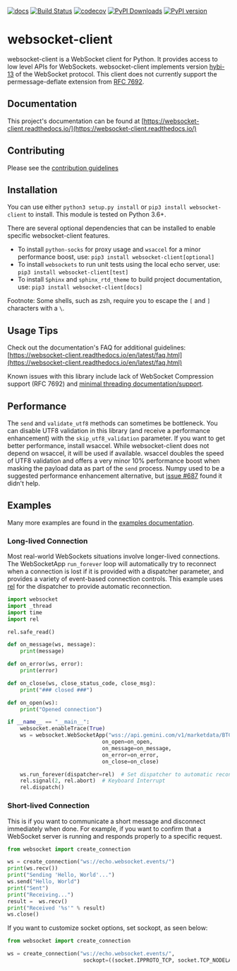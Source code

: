 [![docs](https://readthedocs.org/projects/websocket-client/badge/?style=flat)](https://websocket-client.readthedocs.io/)
[![Build Status](https://github.com/websocket-client/websocket-client/actions/workflows/build.yml/badge.svg)](https://github.com/websocket-client/websocket-client/actions/workflows/build.yml)
[![codecov](https://codecov.io/gh/websocket-client/websocket-client/branch/master/graph/badge.svg?token=pcXhUQwiL3)](https://codecov.io/gh/websocket-client/websocket-client)
[![PyPI Downloads](https://pepy.tech/badge/websocket-client)](https://pepy.tech/project/websocket-client)
[![PyPI version](https://img.shields.io/pypi/v/websocket_client)](https://pypi.org/project/websocket_client/)

# websocket-client

websocket-client is a WebSocket client for Python. It provides access
to low level APIs for WebSockets. websocket-client implements version
[hybi-13](https://tools.ietf.org/html/draft-ietf-hybi-thewebsocketprotocol-13)
of the WebSocket protocol. This client does not currently support the
permessage-deflate extension from
[RFC 7692](https://tools.ietf.org/html/rfc7692).

## Documentation

This project's documentation can be found at
[https://websocket-client.readthedocs.io/](https://websocket-client.readthedocs.io/)

## Contributing

Please see the [contribution guidelines](https://github.com/websocket-client/websocket-client/blob/master/CONTRIBUTING.md)

## Installation

You can use either `python3 setup.py install` or `pip3 install websocket-client`
to install. This module is tested on Python 3.6+.

There are several optional dependencies that can be installed to enable
specific websocket-client features.
- To install `python-socks` for proxy usage and `wsaccel` for a minor performance boost, use:
 `pip3 install websocket-client[optional]`
- To install `websockets` to run unit tests using the local echo server, use:
 `pip3 install websocket-client[test]`
- To install `Sphinx` and `sphinx_rtd_theme` to build project documentation, use:
 `pip3 install websocket-client[docs]`

Footnote: Some shells, such as zsh, require you to escape the `[` and `]` characters with a `\`.

## Usage Tips

Check out the documentation's FAQ for additional guidelines:
[https://websocket-client.readthedocs.io/en/latest/faq.html](https://websocket-client.readthedocs.io/en/latest/faq.html)

Known issues with this library include lack of WebSocket Compression
support (RFC 7692) and [minimal threading documentation/support](https://websocket-client.readthedocs.io/en/latest/threading.html).

## Performance

The `send` and `validate_utf8` methods can sometimes be bottleneck.
You can disable UTF8 validation in this library (and receive a
performance enhancement) with the `skip_utf8_validation` parameter.
If you want to get better performance, install wsaccel. While
websocket-client does not depend on wsaccel, it will be used if
available. wsaccel doubles the speed of UTF8 validation and
offers a very minor 10% performance boost when masking the
payload data as part of the `send` process. Numpy used to
be a suggested performance enhancement alternative, but
[issue #687](https://github.com/websocket-client/websocket-client/issues/687)
found it didn't help.

## Examples

Many more examples are found in the
[examples documentation](https://websocket-client.readthedocs.io/en/latest/examples.html).

### Long-lived Connection

Most real-world WebSockets situations involve longer-lived connections.
The WebSocketApp `run_forever` loop will automatically try to reconnect when a
connection is lost if it is provided with a dispatcher parameter,
and provides a variety of event-based connection controls.
This example uses [rel](https://github.com/bubbleboy14/registeredeventlistener)
for the dispatcher to provide automatic reconnection.

```python
import websocket
import _thread
import time
import rel

rel.safe_read()

def on_message(ws, message):
    print(message)

def on_error(ws, error):
    print(error)

def on_close(ws, close_status_code, close_msg):
    print("### closed ###")

def on_open(ws):
    print("Opened connection")

if __name__ == "__main__":
    websocket.enableTrace(True)
    ws = websocket.WebSocketApp("wss://api.gemini.com/v1/marketdata/BTCUSD",
                              on_open=on_open,
                              on_message=on_message,
                              on_error=on_error,
                              on_close=on_close)

    ws.run_forever(dispatcher=rel)  # Set dispatcher to automatic reconnection
    rel.signal(2, rel.abort)  # Keyboard Interrupt
    rel.dispatch()
```

### Short-lived Connection

This is if you want to communicate a short message and disconnect
immediately when done. For example, if you want to confirm that a WebSocket
server is running and responds properly to a specific request.

```python
from websocket import create_connection

ws = create_connection("ws://echo.websocket.events/")
print(ws.recv())
print("Sending 'Hello, World'...")
ws.send("Hello, World")
print("Sent")
print("Receiving...")
result =  ws.recv()
print("Received '%s'" % result)
ws.close()
```

If you want to customize socket options, set sockopt, as seen below:

```python
from websocket import create_connection

ws = create_connection("ws://echo.websocket.events/",
                        sockopt=((socket.IPPROTO_TCP, socket.TCP_NODELAY),))
```
